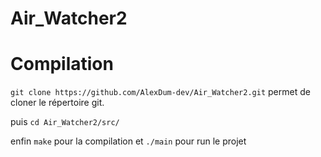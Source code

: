 # Air_Watcher2

# Compilation

```git clone https://github.com/AlexDum-dev/Air_Watcher2.git``` permet de cloner le répertoire git.

puis ```cd Air_Watcher2/src/```

enfin ```make``` pour la compilation et ```./main``` pour run le projet
